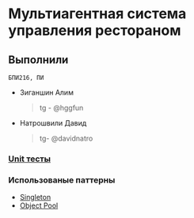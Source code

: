 # Мультиагентная система управления рестораном

## Выполнили

```БПИ216, ПИ```

* Зиганшин Алим
  > tg - @hggfun
* Натрошвили Давид
  > tg- @davidnatro

### [Unit тесты](src/test/java/)

### Использованые паттерны

* [Singleton](src/main/java/initializers)
* [Object Pool](src/main/java/data/structures/objectpool/core)
